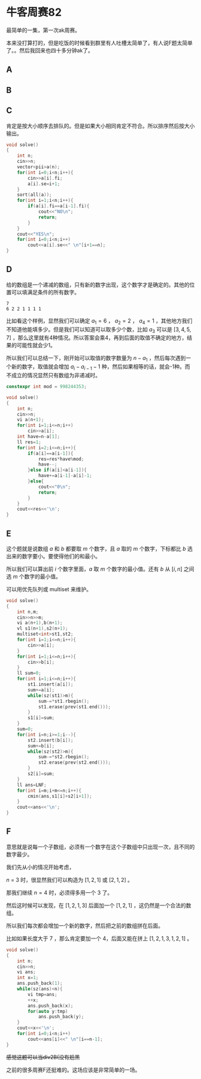 # 牛客周赛82

最简单的一集，第一次ak周赛。

本来没打算打的，但是吃饭的时候看到群里有人吐槽太简单了，有人说F题太简单了。。然后我回来也四十多分钟ak了。

## A

## B

## C

肯定是按大小顺序去排队的。但是如果大小相同肯定不符合。所以排序然后按大小输出。

```cpp
void solve()
{
    int n;
    cin>>n;
    vector<pii>a(n);
    for(int i=0;i<n;i++){
        cin>>a[i].fi;
        a[i].se=i+1;
    }
    sort(all(a));
    for(int i=1;i<n;i++){
        if(a[i].fi==a[i-1].fi){
            cout<<"NO\n";
            return;
        }
    }
    cout<<"YES\n";
    for(int i=0;i<n;i++)
        cout<<a[i].se<<" \n"[i+1==n];
}
```

## D

给的数组是一个递减的数组，只有新的数字出现，这个数字才是确定的。其他的位置可以填满足条件的所有数字。

```
7
6 2 2 1 1 1 1
```

比如看这个样例，显然我们可以确定 $a_1=6$ ， $a_2=2$ ， $a_4=1$ ，其他地方我们不知道他能填多少。但是我们可以知道可以取多少个数，比如 $a_3$ 可以是 $[3,4,5,7]$ ，那么这里就有4种情况。所以答案会乘4，再到后面的取值不确定的地方，结果的可能性就会少1。

所以我们可以总结一下，刚开始可以取值的数字数量为 $n-a_1$ ，然后每次遇到一个新的数字，取值就会增加 $a_i-a_{i-1}-1$ 种，然后如果相等的话，就会-1种。而不成立的情况显然只有数组为非递减时。

```cpp
constexpr int mod = 998244353;

void solve()
{
    int n;
    cin>>n;
    vi a(n+1);
    for(int i=1;i<=n;i++)
        cin>>a[i];
    int have=n-a[1];
    ll res=1;
    for(int i=2;i<=n;i++){
        if(a[i]==a[i-1]){
            res=res*have%mod;
            have--;
        }else if(a[i]<a[i-1]){
            have+=a[i-1]-a[i]-1;
        }else{
            cout<<"0\n";
            return;
        }
    }
    cout<<res<<'\n';
}
```

## E

这个题就是说数组 $a$ 和 $b$ 都要取 $m$ 个数字，且 $a$ 取的 $m$ 个数字，下标都比 $b$ 选出来的数字要小。要使得他们的和最小。

所以我们可以算出前 $i$ 个数字里面，$a$ 取 $m$ 个数字的最小值。还有 $b$ 从 $[i,n]$ 之间选 $m$ 个数字的最小值。

可以用优先队列或 multiset 来维护。

```cpp
void solve()
{
    int n,m;
    cin>>n>>m;
    vi a(n+1),b(n+1);
    vl s1(n+1),s2(n+1);
    multiset<int>st1,st2;
    for(int i=1;i<=n;i++){
        cin>>a[i];
    }
    for(int i=1;i<=n;i++){
        cin>>b[i];
    }
    ll sum=0;
    for(int i=1;i<=n;i++){
        st1.insert(a[i]);
        sum+=a[i];
        while(sz(st1)>m){
            sum-=*st1.rbegin();
            st1.erase(prev(st1.end()));
        }
        s1[i]=sum;
    }
    sum=0;
    for(int i=n;i>=1;i--){
        st2.insert(b[i]);
        sum+=b[i];
        while(sz(st2)>m){
            sum-=*st2.rbegin();
            st2.erase(prev(st2.end()));
        }
        s2[i]=sum;
    }
    ll ans=LNF;
    for(int i=m;i+m<=n;i++){
        cmin(ans,s1[i]+s2[i+1]);
    }
    cout<<ans<<'\n';
}
```

## F

意思就是说每一个子数组，必须有一个数字在这个子数组中只出现一次，且不同的数字最少。

我们先从小的情况开始考虑，

$n$ = 3 时，很显然我们可以构造为 $[1,2,1]$ 或 $[2,1,2]$ 。

那我们继续 $n=4$ 时，必须得多用一个 $3$ 了。

然后这时候可以发现，在 $[1,2,1,3]$ 后面加一个 $[1,2,1]$ ，这仍然是一个合法的数组。

所以我们每次都会增加一个新的数字，然后把之前的数组拼在后面。

比如如果长度大于 7 ，那么肯定要加一个 4，后面又能在拼上 $[1,2,1,3,1,2,1]$ 。

```cpp
void solve()
{
    int n;
    cin>>n;
    vi ans;
    int x=1;
    ans.push_back(1);
    while(sz(ans)<n){
        vi tmp=ans;
        ++x;
        ans.push_back(x);
        for(auto y:tmp)
            ans.push_back(y);
    }
    cout<<x<<'\n';
    for(int i=0;i<n;i++)
        cout<<ans[i]<<" \n"[i==n-1];
}
```

~~感觉这题可以当div2B(没有尬黑~~

之前的很多周赛F还挺难的。这场应该是非常简单的一场。